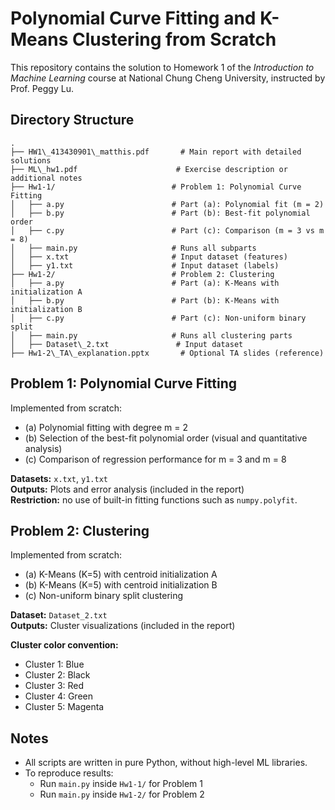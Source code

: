 # Polynomial Curve Fitting and K-Means Clustering from Scratch

This repository contains the solution to Homework 1 of the *Introduction to Machine Learning* course at National Chung Cheng University, instructed by Prof. Peggy Lu.

## Directory Structure

```
.
├── HW1\_413430901\_matthis.pdf       # Main report with detailed solutions
├── ML\_hw1.pdf                      # Exercise description or additional notes
├── Hw1-1/                          # Problem 1: Polynomial Curve Fitting
│   ├── a.py                        # Part (a): Polynomial fit (m = 2)
│   ├── b.py                        # Part (b): Best-fit polynomial order
│   ├── c.py                        # Part (c): Comparison (m = 3 vs m = 8)
│   ├── main.py                     # Runs all subparts
│   ├── x.txt                       # Input dataset (features)
│   ├── y1.txt                      # Input dataset (labels)
├── Hw1-2/                          # Problem 2: Clustering
│   ├── a.py                        # Part (a): K-Means with initialization A
│   ├── b.py                        # Part (b): K-Means with initialization B
│   ├── c.py                        # Part (c): Non-uniform binary split
│   ├── main.py                     # Runs all clustering parts
│   ├── Dataset\_2.txt               # Input dataset
├── Hw1-2\_TA\_explanation.pptx       # Optional TA slides (reference)

```

## Problem 1: Polynomial Curve Fitting

Implemented from scratch:
- (a) Polynomial fitting with degree m = 2  
- (b) Selection of the best-fit polynomial order (visual and quantitative analysis)  
- (c) Comparison of regression performance for m = 3 and m = 8  

**Datasets:** `x.txt`, `y1.txt`  
**Outputs:** Plots and error analysis (included in the report)  
**Restriction:** no use of built-in fitting functions such as `numpy.polyfit`.  

## Problem 2: Clustering

Implemented from scratch:
- (a) K-Means (K=5) with centroid initialization A  
- (b) K-Means (K=5) with centroid initialization B  
- (c) Non-uniform binary split clustering  

**Dataset:** `Dataset_2.txt`  
**Outputs:** Cluster visualizations (included in the report)  

**Cluster color convention:**
- Cluster 1: Blue  
- Cluster 2: Black  
- Cluster 3: Red  
- Cluster 4: Green  
- Cluster 5: Magenta  

## Notes

- All scripts are written in pure Python, without high-level ML libraries.  
- To reproduce results:  
  - Run `main.py` inside `Hw1-1/` for Problem 1  
  - Run `main.py` inside `Hw1-2/` for Problem 2  